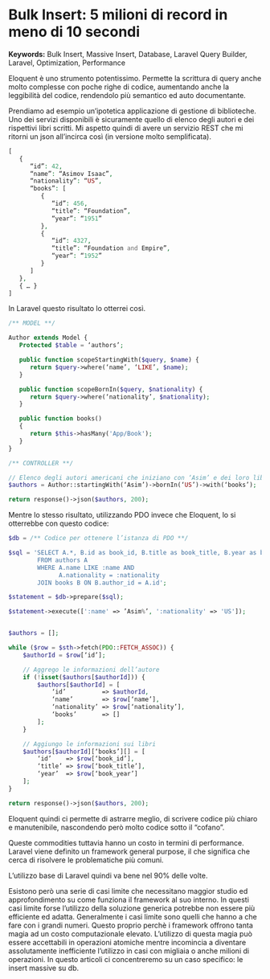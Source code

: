 # Bulk Insert: 5 milioni di record in meno di 10 secondi

**Keywords:** Bulk Insert, Massive Insert, Database, Laravel Query
Builder, Laravel, Optimization, Performance

Eloquent è uno strumento potentissimo.
Permette la scrittura di query anche molto complesse con poche righe di
codice, aumentando anche la leggibilità del codice, rendendolo più
semantico ed auto documentante.

Prendiamo ad esempio un’ipotetica applicazione di gestione di
biblioteche.
Uno dei servizi disponibili è sicuramente quello di elenco degli autori
e dei rispettivi libri scritti. Mi aspetto quindi di avere un servizio
REST che mi ritorni un json all’incirca così (in versione molto
semplificata).

```php
[
   {
      “id”: 42,
      “name”: “Asimov Isaac”,
      “nationality”: “US”,
      “books”: [
         {
            “id”: 456,
            “title”: “Foundation”,
            “year”: “1951”
         },
         {
            “id”: 4327,
            “title”: “Foundation and Empire”,
            “year”: “1952”
         }
      ]
   },
   { … }
]
```

In Laravel questo risultato lo otterrei così.

```php
/** MODEL **/

Author extends Model {
   Protected $table = ‘authors’;

   public function scopeStartingWith($query, $name) {
      return $query->where(‘name’, ‘LIKE’, $name);
   }

   public function scopeBornIn($query, $nationality) {
      return $query->where(‘nationality’, $nationality);
   }

   public function books()
   {
      return $this->hasMany('App/Book');
   }
}

/** CONTROLLER **/

// Elenco degli autori americani che iniziano con ‘Asim’ e dei loro libri
$authors = Author::startingWith(‘Asim’)->bornIn(‘US’)->with(‘books’);

return response()->json($authors, 200);
```

Mentre lo stesso risultato, utilizzando PDO invece che Eloquent, lo si
otterrebbe con questo codice:

```php
$db = /** Codice per ottenere l’istanza di PDO **/

$sql = 'SELECT A.*, B.id as book_id, B.title as book_title, B.year as book_year
        FROM authors A
        WHERE A.name LIKE :name AND
              A.nationality = :nationality
        JOIN books B ON B.author_id = A.id';

$statement = $db->prepare($sql);

$statement->execute([':name' => ’Asim%’, ':nationality' => 'US']);


$authors = [];

while ($row = $sth->fetch(PDO::FETCH_ASSOC)) {
    $authorId = $row[‘id’];

    // Aggrego le informazioni dell’autore
    if (!isset($authors[$authorId])) {
        $authors[$authorId] = [
            ‘id’          => $authorId,
            ‘name’        => $row[‘name’],
            ‘nationality’ => $row[‘nationality’],
            ‘books’       => []
        ];
    }

    // Aggiungo le informazioni sui libri
    $authors[$authorId][‘books’][] = [
        ‘id’    => $row[‘book_id’],
        ‘title’ => $row[‘book_title’],
        ‘year’  => $row[‘book_year’]
    ];
}

return response()->json($authors, 200);
```

Eloquent quindi ci permette di astrarre meglio, di scrivere codice più
chiaro e manutenibile, nascondendo però molto codice sotto il “cofano”.

Queste commodities tuttavia hanno un costo in termini di performance.
Laravel viene definito un framework general purpose, il che significa
che cerca di risolvere le problematiche più comuni.

L’utilizzo base di Laravel quindi va bene nel 90% delle volte.

Esistono però una serie di casi limite che necessitano maggior studio ed
approfondimento su come funziona il framework al suo interno.
In questi casi limite forse l’utilizzo della soluzione generica potrebbe
non essere più efficiente ed adatta. Generalmente i casi limite sono
quelli che hanno a che fare con i grandi numeri. Questo proprio perchè i
framework offrono tanta magia ad un costo computazionale elevato.
L’utilizzo di questa magia può essere accettabili in operazioni atomiche
mentre incomincia a diventare assolutamente inefficiente l’utilizzo in
casi con migliaia o anche milioni di operazioni. In questo articoli ci
concentreremo su un caso specifico: le insert massive su db.
